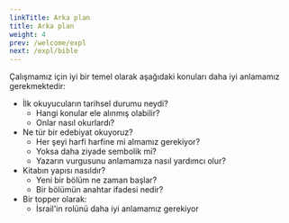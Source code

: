 ```yaml
---
linkTitle: Arka plan
title: Arka plan
weight: 4
prev: /welcome/expl
next: /expl/bible
---
```


Çalışmamız için iyi bir temel olarak aşağıdaki konuları daha iyi anlamamız gerekmektedir:
- İlk okuyucuların tarihsel durumu neydi? 
    - Hangi konular ele alınmış olabilir?
    - Onlar nasıl okurlardı?
- Ne tür bir edebiyat okuyoruz?
    - Her şeyi harfi harfine mi almamız gerekiyor?
    - Yoksa daha ziyade sembolik mi?
    - Yazarın vurgusunu anlamamıza nasıl yardımcı olur?
- Kitabın yapısı nasıldır?
    - Yeni bir bölüm ne zaman başlar?
    - Bir bölümün anahtar ifadesi nedir?
- Bir topper olarak:
    - İsrail'in rolünü daha iyi anlamamız gerekiyor

